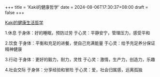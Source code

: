 +++
title = 'Kaki的健康哲学'
date = 2024-08-06T17:30:37+08:00
draft = false
+++

[Kaki的健康生活哲学](https://kakikata.space/%e5%88%9d%e5%bf%83%e8%80%85%e3%81%b8%e3%80%81the-kaki-philosophy/)

1.休息
于身体：好的睡眠，预防过劳
于心灵：平静安宁，管理压力，感受平和

2.饮食
于身体：平衡和充足的进餐，使自己充满能量
于心灵：给予充足养分保证精神健康

3.行动
于身体：更好的毅力，耐力，灵性
于心灵：激情，生产力，创造力，乐趣

4.社会交际
于身体：分享经验和冒险
于心灵：爱，社会归属感，远离孤独

